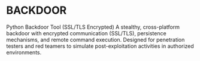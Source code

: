 # BACKDOOR
Python Backdoor Tool (SSL/TLS Encrypted) A stealthy, cross-platform backdoor with encrypted communication (SSL/TLS), persistence mechanisms, and remote command execution. Designed for penetration testers and red teamers to simulate post-exploitation activities in authorized environments.
